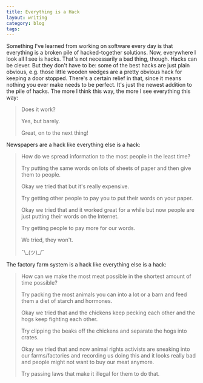 ```yaml
---
title: Everything is a Hack
layout: writing
category: blog
tags:
---
```


Something I've learned from working on software every day is that everything is a broken pile of hacked-together solutions.
Now, everywhere I look all I see is hacks.
That's not necessarily a bad thing, though.
Hacks can be clever.
But they don't have to be: some of the best hacks are just plain obvious, e.g. those little wooden wedges are a pretty obvious hack for keeping a door stopped.
There's a certain relief in that, since it means nothing you ever make needs to be perfect.
It's just the newest addition to the pile of hacks.
The more I think this way, the more I see everything this way:

<blockquote class="dialog">
    <p class="call">Does it work?</p>
    <p class="response">Yes, but barely.</p>
    <p class="call">Great, on to the next thing!</p>
</blockquote>

Newspapers are a hack like everything else is a hack:

<blockquote class="dialog">
    <p class="call">How do we spread information to the most people in the least time?</p>
    <p class="response">Try putting the same words on lots of sheets of paper and then give them to people.</p>
    <p class="call">Okay we tried that but it's really expensive.</p>
    <p class="response">Try getting other people to pay you to put their words on your paper.</p>
    <p class="call">Okay we tried that and it worked great for a while but now people are just putting their words on the Internet.</p>
    <p class="response">Try getting people to pay more for our words.</p>
    <p class="call">We tried, they won't.</p>
    <p class="response">¯\_(ツ)_/¯</p>
</blockquote>

The factory farm system is a hack like everything else is a hack:

<blockquote class="dialog">
    <p class="call">How can we make the most meat possible in the shortest amount of time possible?</p>
    <p class="response">Try packing the most animals you can into a lot or a barn and feed them a diet of starch and hormones.</p>
    <p class="call">Okay we tried that and the chickens keep pecking each other and the hogs keep fighting each other.</p>
    <p class="response">Try clipping the beaks off the chickens and separate the hogs into crates.</p>
    <p class="call">Okay we tried that and now animal rights activists are sneaking into our farms/factories and recording us doing this and it looks really bad and people might not want to buy our meat anymore.</p>
    <p class="response">Try passing laws that make it illegal for them to do that.</p>
</blockquote>
